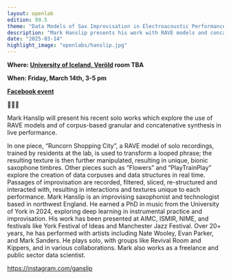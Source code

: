 ```yaml
---
layout: openlab
edition: 99.5
theme: "Data Models of Sax Improvisation in Electroacoustic Performance"
description: "Mark Hanslip presents his work with RAVE models and concatenative synthesis."
date: "2025-03-14"
highlight_image: "openlabs/hanslip.jpg"
---
```


<script>
    import CaptionedImage from "../../components/Images/CaptionedImage.svelte"
</script>

<CaptionedImage
src="openlabs/hanslip.jpg"
alt="Mark Hanslip playing saxophone"
caption="Mark Hanslip"/>

    
**Where: [University of Iceland, Veröld](https://maps.app.goo.gl/v5ruRSrcQEeiApak6) room TBA** 

**When: Friday, March 14th, 3-5 pm**

**[Facebook event](https://www.facebook.com/events/1869127393897689/)**


🎷🎷🎷

Mark Hanslip will present his recent solo works which explore the use of RAVE models and of corpus-based granular and concatenative synthesis in live performance.

In one piece, “Runcorn Shopping City”, a RAVE model of solo recordings, trained by residents at the lab, is used to transform a looped phrase; the resulting texture is then further manipulated, resulting in unique, bionic saxophone timbres. Other pieces such as “Flowers” and “PlayTrainPlay” explore the creation of data corpuses and data structures in real time. Passages of improvisation are recorded, filtered, sliced, re-structured and interacted with, resulting in interactions and textures unique to each performance.
Mark Hanslip is an improvising saxophonist and technologist based in northwest England. He earned a PhD in music from the University of York in 2024, exploring deep learning in instrumental practice and improvisation. His work has been presented at AIMC, ISMIR, NIME, and festivals like York Festival of Ideas and Manchester Jazz Festival. Over 20+ years, he has performed with artists including Nate Wooley, Evan Parker, and Mark Sanders. He plays solo, with groups like Revival Room and Kippers, and in various collaborations. Mark also works as a freelance and public sector data scientist.

https://instagram.com/ganslip 


